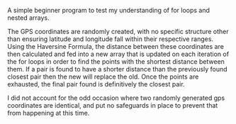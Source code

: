 A simple beginner program to test my understanding of for loops and nested arrays. 

The GPS coordinates are randomly created, with no specific structure other than ensuring latitude and longitude fall within their respective ranges. Using the Haversine Formula, the distance between these coordinates are then calculated and fed into a new array that is updated on each iteration of the for loops in order to find the points with the shortest distance between them. If a pair is found to have a shorter distance than the previously found closest pair then the new will replace the old. Once the points are exhausted, the final pair found is definitively the closest pair. 

I did not account for the odd occasion where two randomly generated gps coordinates are identical, and put no safeguards in place to prevent that from happening at this time. 
